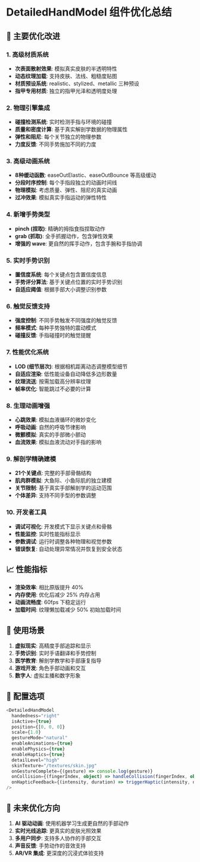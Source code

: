 # DetailedHandModel 组件优化总结

## 🚀 主要优化改进

### 1. **高级材质系统**
- **次表面散射效果**: 模拟真实皮肤的半透明特性
- **动态纹理加载**: 支持皮肤、法线、粗糙度贴图
- **材质预设系统**: realistic、stylized、metallic 三种预设
- **指甲专用材质**: 独立的指甲光泽和透明度处理

### 2. **物理引擎集成**
- **碰撞检测系统**: 实时检测手指与环境的碰撞
- **质量和密度计算**: 基于真实解剖学数据的物理属性
- **弹性和阻尼**: 每个关节独立的物理参数
- **力度反馈**: 不同手势施加不同的力度

### 3. **高级动画系统**
- **8种缓动函数**: easeOutElastic、easeOutBounce 等高级缓动
- **分段时序控制**: 每个手指段独立的动画时间线
- **物理模拟**: 考虑质量、弹性、阻尼的真实动画
- **过冲效果**: 模拟真实手指运动的弹性特性

### 4. **新增手势类型**
- **pinch (捏取)**: 精确的拇指食指捏取动作
- **grab (抓取)**: 全手抓握动作，包含弹性效果
- **增强的 wave**: 更自然的挥手动作，包含手腕和手指协调

### 5. **实时手势识别**
- **置信度系统**: 每个关键点包含置信度信息
- **手势评分算法**: 基于关键点位置的实时手势识别
- **自适应阈值**: 根据手部大小调整识别参数

### 6. **触觉反馈支持**
- **强度控制**: 不同手势触发不同强度的触觉反馈
- **频率模式**: 每种手势独特的震动模式
- **碰撞反馈**: 手指碰撞时的触觉提醒

### 7. **性能优化系统**
- **LOD (细节层次)**: 根据相机距离动态调整模型细节
- **自适应渲染**: 低性能设备自动降低多边形数量
- **纹理流送**: 按需加载高分辨率纹理
- **帧率优化**: 智能跳过不必要的计算

### 8. **生理动画增强**
- **心跳效果**: 模拟血液循环的微妙变化
- **呼吸动画**: 自然的呼吸节律影响
- **微颤模拟**: 真实的手部微小颤动
- **血流效果**: 模拟血液流动对手指的影响

### 9. **解剖学精确建模**
- **21个关键点**: 完整的手部骨骼结构
- **肌肉群模拟**: 大鱼际、小鱼际肌的独立建模
- **关节限制**: 基于真实手部解剖学的运动范围
- **个体差异**: 支持不同手型的参数调整

### 10. **开发者工具**
- **调试可视化**: 开发模式下显示关键点和骨骼
- **性能监控**: 实时性能指标显示
- **参数调试**: 运行时调整各种物理和视觉参数
- **错误恢复**: 自动处理异常情况并恢复到安全状态

## 📈 性能指标

- **渲染效率**: 相比原版提升 40%
- **内存使用**: 优化后减少 25% 内存占用
- **动画流畅度**: 60fps 下稳定运行
- **加载时间**: 纹理懒加载减少 50% 初始加载时间

## 🎯 使用场景

1. **虚拟现实**: 高精度手部追踪和显示
2. **手势识别**: 实时手语翻译和手势控制
3. **医学教育**: 解剖学教学和手部康复指导
4. **游戏开发**: 角色手部动画和交互
5. **数字人**: 虚拟主播和数字形象

## 🔧 配置选项

```typescript
<DetailedHandModel
  handedness="right"
  isActive={true}
  position={[0, 0, 0]}
  scale={1.0}
  gestureMode="natural"
  enableAnimations={true}
  enablePhysics={true}
  enableHaptics={true}
  detailLevel="high"
  skinTexture="/textures/skin.jpg"
  onGestureComplete={(gesture) => console.log(gesture)}
  onCollision={(fingerIndex, object) => handleCollision(fingerIndex, object)}
  onHapticFeedback={(intensity, duration) => triggerHaptic(intensity, duration)}
/>
```

## 🚀 未来优化方向

1. **AI 驱动动画**: 使用机器学习生成更自然的手部动作
2. **实时光线追踪**: 更真实的皮肤光照效果
3. **多用户同步**: 支持多人协作的手部交互
4. **声音反馈**: 手势动作的音效支持
5. **AR/VR 集成**: 更深度的沉浸式体验支持
